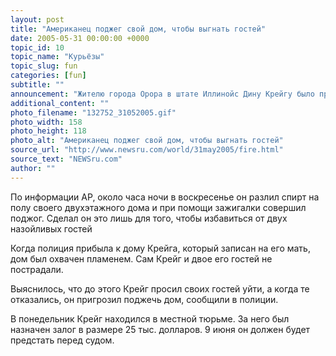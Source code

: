 ```yaml
---
layout: post
title: "Американец поджег свой дом, чтобы выгнать гостей"
date: 2005-05-31 00:00:00 +0000
topic_id: 10
topic_name: "Курьёзы"
topic_slug: fun
categories: [fun]
subtitle: ""
announcement: "Жителю города Орора в штате Иллинойс Дину Крейгу было предъявлено обвинение в умышленном поджоге собственного дома, заявили в полиции."
additional_content: ""
photo_filename: "132752_31052005.gif"
photo_width: 158
photo_height: 118
photo_alt: "Американец поджег свой дом, чтобы выгнать гостей"
source_url: "http://www.newsru.com/world/31may2005/fire.html"
source_text: "NEWSru.com"
author: ""
---
```

По информации АР, около часа ночи в воскресенье он разлил спирт на полу своего двухэтажного дома и при помощи зажигалки совершил поджог. Сделал он это лишь для того, чтобы избавиться от двух назойливых гостей

Когда полиция прибыла к дому Крейга, который записан на его мать, дом был охвачен пламенем. Сам Крейг и двое его гостей не пострадали.

Выяснилось, что до этого Крейг просил своих гостей уйти, а когда те отказались, он пригрозил поджечь дом, сообщили в полиции.

В понедельник Крейг находился в местной тюрьме. За него был назначен залог в размере 25 тыс. долларов. 9 июня он должен будет предстать перед судом.

